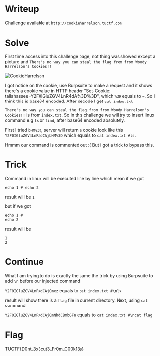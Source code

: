 # Writeup

Challenge available at `http://cookieharrelson.tuctf.com`

# Solve
First time access into this challenge page, not thing was showed except a picture and `There's no way you can steal the flag from from Woody Harrelson's Cookies!!`

![CookieHarrelson](https://github.com/quanght55/CTFWriteups/blob/master/TUCTF/CookieHarrelson/images/cookieharrelson_hompage.png)

I got notice on the cookie, use Burpsuite to make a request and it shows there's a cookie value in HTTP header "Set-Cookie: tallahassee=Y2F0IGluZGV4LnR4dA%3D%3D", which `%3D` equals to `=`. So I think this is base64 encoded. After decode I get `cat index.txt`

`There's no way you can steal the flag from from Woody Harrelson's Cookies!!` is from `index.txt`. So in this challenge we will try to insert linux command e.g `ls` or `find`, after base64 encoded absolutely.

First I tried `bHM%3D`, server will return a cookie look like this `Y2F0IGluZGV4LnR4dCAjbHM%3D` which equals to `cat index.txt #ls`.

Hmmm our command is commented out :( But i got a trick to bypass this.

# Trick
Command in linux will be executed line by line which mean if we got 
```
echo 1 # echo 2
```
result will be `1`

but if we got 
```
echo 1 #
echo 2
```
result will be 
```
1
2
```

# Continue

What I am trying to do is exactly the same the trick by using Burpsuite to add `\n` before our injected command

`Y2F0IGluZGV4LnR4dCAjCmxz` equals to `cat index.txt #\nls`

result will show there is a `flag` file in current directory. Next, using `cat` command

`Y2F0IGluZGV4LnR4dCAjCmNhdCBmbGFn` equals to `cat index.txt #\ncat flag`

# Flag 
TUCTF{D0nt_3x3cut3_Fr0m_C00k13s}
